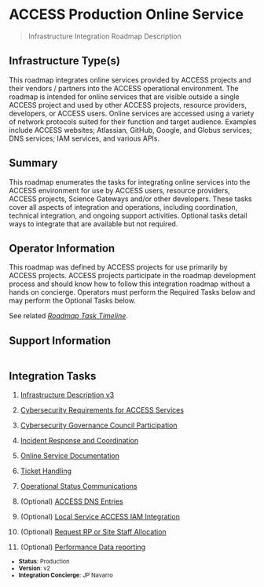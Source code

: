# ACCESS Production Online Service

> Infrastructure Integration Roadmap Description

## Infrastructure Type(s)

This roadmap integrates online services provided by ACCESS projects and their vendors / partners into the ACCESS operational environment. The roadmap is intended for online services that are visible outside a single ACCESS project and used by other ACCESS projects, resource providers, developers, or ACCESS users. Online services are accessed using a variety of network protocols suited for their function and target audience. Examples include ACCESS websites; Atlassian, GitHub, Google, and Globus services; DNS services; IAM services, and various APIs.

## Summary

This roadmap enumerates the tasks for integrating online services into the ACCESS environment for use by ACCESS users, resource providers, ACCESS projects, Science Gateways and/or other developers. These tasks cover all aspects of integration and operations, including coordination, technical integration, and ongoing support activities. Optional tasks detail ways to integrate that are available but not required.

## Operator Information

This roadmap was defined by ACCESS projects for use primarily by ACCESS projects. ACCESS projects participate in the roadmap development process and should know how to follow this integration roadmap without a hands on concierge. Operators must perform the Required Tasks below and may perform the Optional Tasks below.

See related [*Roadmap Task Timeline*](https://docs.google.com/presentation/d/1GIdAMNlJsCRMR1W3rXnD8IsLrY7qM5DLlFaLrKzAjRo/edit#slide=id.g1f134a7d5b4_1_5).

## Support Information

```{include} ../tasks/support.md
```

## Integration Tasks

1. [Infrastructure Description v3](../tasks/Infrastructure_Description_v3.md)

2. [Cybersecurity Requirements for ACCESS Services](../tasks/Cybersecurity_Requirements_for_ACCESS_Services_v1.md)

3. [Cybersecurity Governance Council Participation](../tasks/Cybersecurity_Governance_Council_Participation_v1.md)

4. [Incident Response and Coordination](../tasks/Incident_Response_and_Coordination_v1.md)

5. [Online Service Documentation](../tasks/Online_Service_Documentation_v1.md)

6. [Ticket Handling](../tasks/Ticket_Handling_v2.md)

7. [Operational Status Communications](../tasks/Operational_Status_Communications_v1.md)

8. (Optional) [ACCESS DNS Entries](../tasks/ACCESS_DNS_Records_v1.md)

9. (Optional) [Local Service ACCESS IAM Integration](../tasks/Local_Services_ACCESS_IAM_Integration_v1.md)

10. (Optional) [Request RP or Site Staff Allocation](../tasks/Request_RP_or_Site_Staff_Allocation_v1.md)

11. (Optional) [Performance Data reporting](../tasks/Performance_Data_Reporting_v1.md)

<sub>
<ul class="document-meta-data">
    <li><strong>Status</strong>: Production</li>
    <li><strong>Version</strong>: v2</li>
    <li><strong>Integration Concierge</strong>: JP Navarro</li>
</ul>
</sub>
<br/>
<br/>
